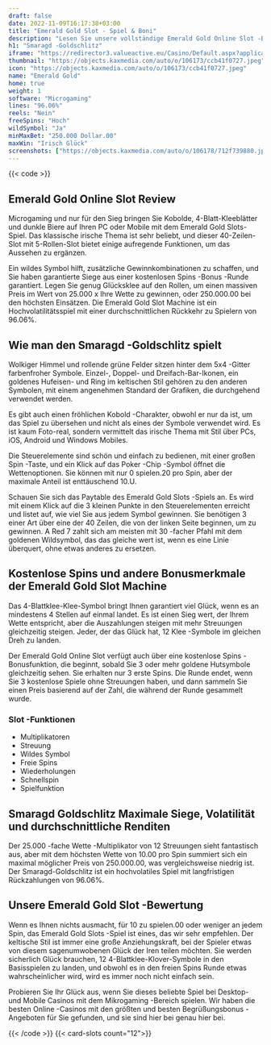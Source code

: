 ```yaml
---
draft: false
date: 2022-11-09T16:17:38+03:00
title: "Emerald Gold Slot - Spiel & Boni"
description: "Lesen Sie unsere vollständige Emerald Gold Online Slot -Bewertung. Wir betrachten das Gameplay, die Funktionen, die durchschnittlichen Auszahlungen und wo können Sie die besten Casino -Boni finden."
h1: "Smaragd -Goldschlitz"
iframe: "https://redirector3.valueactive.eu/Casino/Default.aspx?applicationid=1023&theme=quickfiressl&usertype=5&sext1=demo&sext2=demo&csid=1867&serverid=1867&variant=MAL-Demo&gameid=emeraldgold&ul=en"
thumbnail: "https://objects.kaxmedia.com/auto/o/106173/ccb41f0727.jpeg"
icon: "https://objects.kaxmedia.com/auto/o/106173/ccb41f0727.jpeg"
name: "Emerald Gold"
home: true
weight: 1
software: "Microgaming"
lines: "96.06%"
reels: "Nein"
freeSpins: "Hoch"
wildSymbol: "Ja"
minMaxBet: "250.000 Dollar.00"
maxWin: "Irisch Glück"
screenshots: ["https://objects.kaxmedia.com/auto/o/106178/712f739880.jpeg"]
---
```


{{< code >}}<h2>Emerald Gold Online Slot Review</h2><p>Microgaming und nur für den Sieg bringen Sie Kobolde, 4-Blatt-Kleeblätter und dunkle Biere auf Ihren PC oder Mobile mit dem Emerald Gold Slots-Spiel. Das klassische irische Thema ist sehr beliebt, und dieser 40-Zeilen-Slot mit 5-Rollen-Slot bietet einige aufregende Funktionen, um das Aussehen zu ergänzen.</p><p>Ein wildes Symbol hilft, zusätzliche Gewinnkombinationen zu schaffen, und Sie haben garantierte Siege aus einer kostenlosen Spins -Bonus -Runde garantiert. Legen Sie genug Glücksklee auf den Rollen, um einen massiven Preis im Wert von 25.000 x Ihre Wette zu gewinnen, oder 250.000.00 bei den höchsten Einsätzen. Die Emerald Gold Slot Machine ist ein Hochvolatilitätsspiel mit einer durchschnittlichen Rückkehr zu Spielern von 96.06%.</p><h2>Wie man den Smaragd -Goldschlitz spielt</h2><p>Wolkiger Himmel und rollende grüne Felder sitzen hinter dem 5x4 -Gitter farbenfroher Symbole. Einzel-, Doppel- und Dreifach-Bar-Ikonen, ein goldenes Hufeisen- und Ring im keltischen Stil gehören zu den anderen Symbolen, mit einem angenehmen Standard der Grafiken, die durchgehend verwendet werden.</p><p>Es gibt auch einen fröhlichen Kobold -Charakter, obwohl er nur da ist, um das Spiel zu übersehen und nicht als eines der Symbole verwendet wird. Es ist kaum Foto-real, sondern vermittelt das irische Thema mit Stil über PCs, iOS, Android und Windows Mobiles.</p><p>Die Steuerelemente sind schön und einfach zu bedienen, mit einer großen Spin -Taste, und ein Klick auf das Poker -Chip -Symbol öffnet die Wettenoptionen. Sie können mit nur 0 spielen.20 pro Spin, aber der maximale Anteil ist enttäuschend 10.U.</p><p>Schauen Sie sich das Paytable des Emerald Gold Slots -Spiels an. Es wird mit einem Klick auf die 3 kleinen Punkte in den Steuerelementen erreicht und listet auf, wie viel Sie aus jedem Symbol gewinnen. Sie benötigen 3 einer Art über eine der 40 Zeilen, die von der linken Seite beginnen, um zu gewinnen. A Red 7 zahlt sich am meisten mit 30 -facher Pfahl mit dem goldenen Wildsymbol, das das gleiche wert ist, wenn es eine Linie überquert, ohne etwas anderes zu ersetzen.</p><h2>Kostenlose Spins und andere Bonusmerkmale der Emerald Gold Slot Machine</h2><p>Das 4-Blattklee-Klee-Symbol bringt Ihnen garantiert viel Glück, wenn es an mindestens 4 Stellen auf einmal landet. Es ist einen Sieg wert, der Ihrem Wette entspricht, aber die Auszahlungen steigen mit mehr Streuungen gleichzeitig steigen. Jeder, der das Glück hat, 12 Klee -Symbole im gleichen Dreh zu landen.</p><p>Der Emerald Gold Online Slot verfügt auch über eine kostenlose Spins -Bonusfunktion, die beginnt, sobald Sie 3 oder mehr goldene Hutsymbole gleichzeitig sehen. Sie erhalten nur 3 erste Spins. Die Runde endet, wenn Sie 3 kostenlose Spiele ohne Streuungen haben, und dann sammeln Sie einen Preis basierend auf der Zahl, die während der Runde gesammelt wurde.</p><h3>
Slot -Funktionen</h3><ul>
<li></span>
Multiplikatoren</li>
<li></span>
Streuung</li>
<li></span>
Wildes Symbol</li>
<li></span>
Freie Spins</li>
<li></span>
Wiederholungen</li>
<li></span>
Schnellspin</li>
<li></span>
Spielfunktion</li></ul><h2>Smaragd Goldschlitz Maximale Siege, Volatilität und durchschnittliche Renditen</h2><p>Der 25.000 -fache Wette -Multiplikator von 12 Streuungen sieht fantastisch aus, aber mit dem höchsten Wette von 10.00 pro Spin summiert sich ein maximal möglicher Preis von 250.000.00, was vergleichsweise niedrig ist. Der Smaragd-Goldschlitz ist ein hochvolatiles Spiel mit langfristigen Rückzahlungen von 96.06%.</p><h2>Unsere Emerald Gold Slot -Bewertung</h2><p>Wenn es Ihnen nichts ausmacht, für 10 zu spielen.00 oder weniger an jedem Spin, das Emerald Gold Slots -Spiel ist eines, das wir sehr empfehlen. Der keltische Stil ist immer eine große Anziehungskraft, bei der Spieler etwas von diesem sagenumwobenen Glück der Iren teilen möchten. Sie werden sicherlich Glück brauchen, 12 4-Blattklee-Klover-Symbole in den Basisspielen zu landen, und obwohl es in den freien Spins Runde etwas wahrscheinlicher wird, wird es immer noch nicht einfach sein.</p><p>Probieren Sie Ihr Glück aus, wenn Sie dieses beliebte Spiel bei Desktop- und Mobile Casinos mit dem Mikrogaming -Bereich spielen. Wir haben die besten Online -Casinos mit den größten und besten Begrüßungsbonus -Angeboten für Sie gefunden, und sie sind hier bei genau hier bei.</p>{{< /code >}}
{{< card-slots count="12">}}
